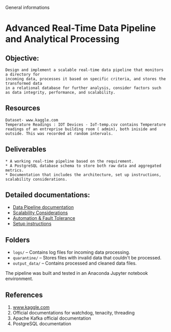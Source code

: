 General informations

# Advanced Real-Time Data Pipeline and Analytical Processing 

## Objective: 
    Design and implement a scalable real-time data pipeline that monitors a directory for 
    incoming data, processes it based on specific criteria, and stores the transformed data 
    in a relational database for further analysis, consider factors such as data integrity, performance, and scalability.

## Resources
    Dataset- www.kaggle.com 
    Temperature Readings : IOT Devices - IoT-temp.csv contains Temperature readings of an entreprise building room ( admin), both iniside and outside. This was recorded at random intervals. 

## Deliverables
    * A working real-time pipeline based on the requirement.
    * A PostgreSQL database schema to store both raw data and aggregated metrics. 
    * Documentation that includes the architecture, set up instructions, scalability considerations. 

## Detailed documentations:
- [Data Pipeline documentation](./Data-pipeline-Documentation.md)
- [Scalability Considerations](./Scalability-Considerations.md)
- [Automation & Fault Tolerance](./Automation-&-Fault-Tolerance)
- [Setup instructions](./Setup-instructions)
## Folders
- `logs/` – Contains log files for incoming data processing.
- `quarantine/` – Stores files with invalid data that couldn't be processed.
- `output_data/` – Contains processed and cleaned data files.

 The pipeline was built and tested in an Anaconda Jupyter notebook environment.

## References
1. www.kaggle.com
2. Official documentations for watchdog, tenacity, threading
3. Apache Kafka official documentation
4. PostgreSQL documentation